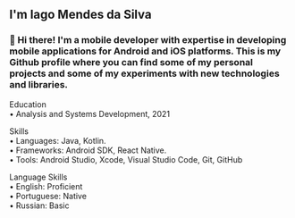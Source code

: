 ## I'm Iago Mendes da Silva ##

### 👋 Hi there! I'm a mobile developer with expertise in developing mobile applications for Android and iOS platforms. This is my Github profile where you can find some of my personal projects and some of my experiments with new technologies and libraries. ###

Education<br>
• Analysis and Systems Development, 2021

Skills<br>
• Languages: Java, Kotlin.<br>
• Frameworks: Android SDK, React Native.<br>
• Tools: Android Studio, Xcode, Visual Studio Code, Git, GitHub

Language Skills<br>
• English: Proficient<br>
• Portuguese: Native<br>
• Russian: Basic
